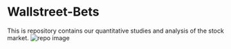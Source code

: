 # Wallstreet-Bets
This is repository contains our quantitative studies and analysis of the stock market.
![repo image](https://github.com/sarashs/Wallstreet-Bets/tree/main/Images/repo-image.png)